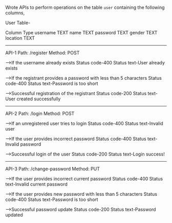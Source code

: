 Wrote APIs to perform operations on the table `user` containing the following columns,

User Table-

Column Type
username TEXT
name TEXT
password TEXT
gender TEXT
location TEXT

---

API-1
Path: /register
Method: POST

-->If the username already exists
Status code-400
Status text-User already exists

-->If the registrant provides a password with less than 5 characters
Status code-400
Status text-Password is too short

-->Successful registration of the registrant
Status code-200
Status text-User created successfully

---

API-2
Path: /login
Method: POST

-->If an unregistered user tries to login
Status code-400
Status text-Invalid user

-->If the user provides incorrect password
Status code-400
Status text-Invalid password

-->Successful login of the user
Status code-200
Status text-Login success!

---

API-3
Path: /change-password
Method: PUT

-->If the user provides incorrect current password
Status code-400
Status text-Invalid current password

-->If the user provides new password with less than 5 characters
Status code-400
Status text-Password is too short

-->Successful password update
Status code-200
Status text-Password updated
